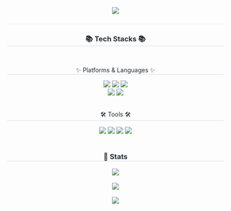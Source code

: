 <!--
**janghw0126/janghw0126** is a ✨ _special_ ✨ repository because its `README.md` (this file) appears on your GitHub profile.

Here are some ideas to get you started:

- 🔭 I’m currently working on ...
- 🌱 I’m currently learning ...
- 👯 I’m looking to collaborate on ...
- 🤔 I’m looking for help with ...
- 💬 Ask me about ...
- 📫 How to reach me: ...
- 😄 Pronouns: ...
- ⚡ Fun fact: ...
-
-->

<div align= "center">
    <img src="https://capsule-render.vercel.app/api?type=waving&color=cef2d3&height=240&text=Hyewon%20Github!&animation=&fontColor=000000&fontSize=70" />
    </div>
    <div align= "center"> 
    <h3 style="border-bottom: 1px solid #d8dee4; color: #282d33;">  </h3>  
    <div style="font-weight: 700; font-size: 15px; text-align: center; color: #282d33;">  </div> 
    </div>
    <div align= "center">
    <h3 style="border-bottom: 1px solid #d8dee4; color: #282d33;"> 📚 Tech Stacks 📚 </h3> <br> 
    <p style="border-bottom: 1px solid #d8dee4; color: #282d33;"> ✨ Platforms & Languages ✨ </p>
    <div style="margin: 0 auto; text-align: center;" align= "center"> 
         <img src="https://img.shields.io/badge/Java-007396?style=for-the-badge&logo=Java&logoColor=white">
         <img src="https://img.shields.io/badge/Spring-6DB33F?style=for-the-badge&logo=Spring&logoColor=white">
        <img src="https://img.shields.io/badge/Spring Boot-6DB33F?style=for-the-badge&logo=Spring Boot&logoColor=white"><br>
        <img src="https://img.shields.io/badge/MySQL-4479A1?style=for-the-badge&logo=MySQL&logoColor=white"> 
          <img src="https://img.shields.io/badge/Python-3776AB?style=for-the-badge&logo=Python&logoColor=white">
          </div>
    </div>
    <br> 
    <div align= "center">
    <p style="border-bottom: 1px solid #d8dee4; color: #282d33;"> 🛠️ Tools 🛠️ </p>
    <div align= "center">
           <img src="https://img.shields.io/badge/Git-F05032?style=for-the-badge&logo=Git&logoColor=white">
          <img src="https://img.shields.io/badge/Github-181717?style=for-the-badge&logo=Github&logoColor=white">
        <img src="https://img.shields.io/badge/Tistory-000000?style=for-the-badge&logo=Tistory&logoColor=white&link=">
        <img src="https://img.shields.io/badge/Notion-181717?style=for-the-badge&logo=notion&logoColor=white" />
    </div> 
    </div>
    <div align= "center"> 
        <br> 
    <h3 style="border-bottom: 1px solid #d8dee4; color: #282d33;"> 🏅 Stats </h3> <div align= "center"> 
        <div align= "center">
        <img src="https://github-readme-stats.vercel.app/api/top-langs/?username=janghw0126&layout=compact&bg_color=180,00000000,00000000&title_color=72b0f3&text_color=72b0f3"
           /> </div> 
        <br>
        <div align= "center">
            <img src="https://github-readme-stats.vercel.app/api?username=janghw0126&bg_color=180,00000000,00000000&title_color=72b0f3&text_color=72b0f3"
         /> </div> 
        <br>
        <a href="https://hits.seeyoufarm.com"><img src="https://hits.seeyoufarm.com/api/count/incr/badge.svg?url=http://janghw0126.github.com%2Fgjbae1212%2Fhit-counter&count_bg=%2361AFE5&title_bg=%23555555&icon=&icon_color=%23E7E7E7&title=hits&edge_flat=false"/></a>
    </div>
    


